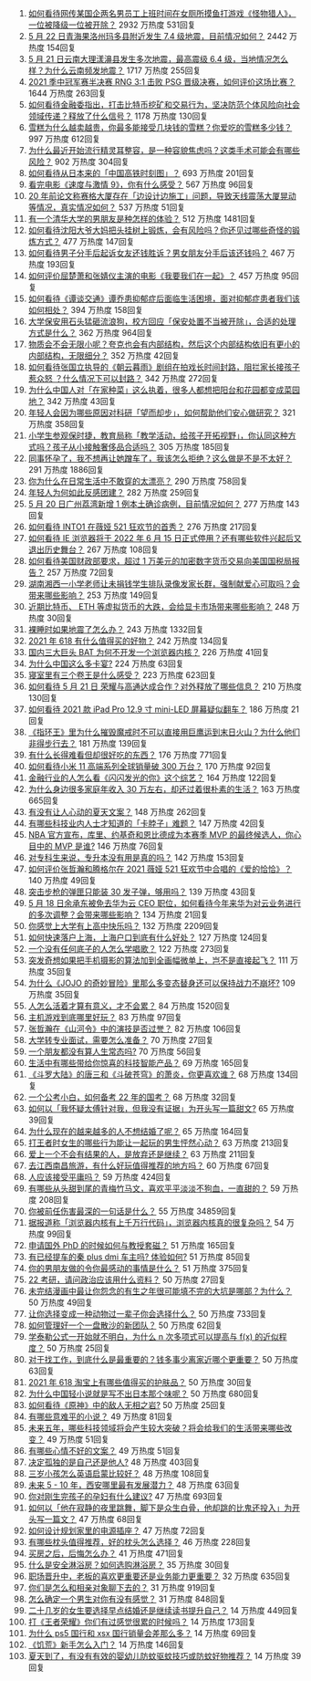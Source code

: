 1. [如何看待网传某国企两名男员工上班时间在女厕所摸鱼打游戏《怪物猎人》，一位被降级一位被开除？](https://www.zhihu.com/question/460463560) 2932 万热度 531回复
1. [5 月 22 日青海果洛州玛多县附近发生 7.4 级地震，目前情况如何？](https://www.zhihu.com/question/460748606) 2442 万热度 154回复
1. [5 月 21 日云南大理漾濞县发生多次地震，最高震级 6.4 级，当地情况怎么样？为什么云南频发地震？](https://www.zhihu.com/question/460710387) 1717 万热度 255回复
1. [2021 季中冠军赛半决赛 RNG 3:1 击败 PSG 晋级决赛，如何评价这场比赛？](https://www.zhihu.com/question/460694808) 1644 万热度 263回复
1. [如何看待金融委指出，打击比特币挖矿和交易行为，坚决防范个体风险向社会领域传递？释放了什么信号？](https://www.zhihu.com/question/460721703) 1178 万热度 130回复
1. [雪糕为什么越卖越贵，你最多能接受几块钱的雪糕？你爱吃的雪糕多少钱？](https://www.zhihu.com/question/460502728) 997 万热度 612回复
1. [为什么最近开始流行精灵耳整容，是一种容貌焦虑吗？这类手术可能会有哪些风险？](https://www.zhihu.com/question/460614037) 902 万热度 304回复
1. [如何看待从日本来的「中国高铁时刻图」？](https://www.zhihu.com/question/460449331) 693 万热度 201回复
1. [看完电影《速度与激情 9》，你有什么感受？](https://www.zhihu.com/question/333674020) 567 万热度 96回复
1. [20 年前论文称赛格大厦存在「边设计边施工」问题，导致天线震荡大厦晃动等情况，真实情况如何？](https://www.zhihu.com/question/460377984) 537 万热度 51回复
1. [有一个清华大学的男朋友是种怎样的体验？](https://www.zhihu.com/question/30174174) 512 万热度 1481回复
1. [如何看待沈阳大爷大妈把头挂树上锻炼，会有风险吗？你还见过哪些奇怪的锻炼方式？](https://www.zhihu.com/question/460587693) 477 万热度 147回复
1. [如何看待男子分手后起诉女友还钱胜诉？男女朋友分手后该还钱吗？](https://www.zhihu.com/question/460598798) 467 万热度 193回复
1. [如何评价屈楚萧和张婧仪主演的电影《我要我们在一起》？](https://www.zhihu.com/question/455753519) 457 万热度 95回复
1. [如何看待《谭谈交通》谭乔患抑郁症后面临生活困境，面对抑郁症患者我们该如何相处？](https://www.zhihu.com/question/460156746) 394 万热度 158回复
1. [大学保安用石头猛砸流浪狗，校方回应「保安处置不当被开除」，合适的处理方式是什么？](https://www.zhihu.com/question/460532916) 362 万热度 964回复
1. [物质会不会无限小呢？夸克也会有内部结构，然后这个内部结构依旧有更小的内部结构，无限细分？](https://www.zhihu.com/question/453085834) 352 万热度 42回复
1. [如何看待张国立执导的《朝云暮雨》剧组在拍戏长时间封路，阻拦家长接孩子惹众怒 ？什么情况下可以封路？](https://www.zhihu.com/question/460494090) 342 万热度 272回复
1. [为什么中国人对「在家种菜」这么执着，很多人都想把阳台和花园都变成菜园地？](https://www.zhihu.com/question/460289845) 342 万热度 43回复
1. [年轻人会因为哪些原因对科研「望而却步」，如何帮助他们安心做研究？](https://www.zhihu.com/question/459947587) 321 万热度 358回复
1. [小学生参观保时捷，教育局称「教学活动，给孩子开拓视野」，你认同这种方式吗？孩子从小接触奢侈品合适吗？](https://www.zhihu.com/question/460469192) 305 万热度 185回复
1. [同事怀孕了，我不想再让她蹭车了，我该怎么拒绝？这么做是不是不太好？](https://www.zhihu.com/question/423335938) 291 万热度 1886回复
1. [你为什么在日常生活中不敢穿的太漂亮？](https://www.zhihu.com/question/31434644) 290 万热度 758回复
1. [年轻人为何如此反感团建？](https://www.zhihu.com/question/459343916) 282 万热度 259回复
1. [5 月 20 日广州荔湾新增 1 例本土确诊病例，目前情况如何？](https://www.zhihu.com/question/460600280) 277 万热度 143回复
1. [如何看待 INTO1 在薇娅 521 狂欢节的首秀？](https://www.zhihu.com/question/460729962) 276 万热度 217回复
1. [如何看待 IE 浏览器将于 2022 年 6 月 15 日正式停用？还有哪些软件兴起后又退出历史舞台？](https://www.zhihu.com/question/460502307) 267 万热度 108回复
1. [如何看待美国财政部要求，超过 1 万美元的加密数字货币交易向美国国税局报告？](https://www.zhihu.com/question/460565715) 257 万热度 72回复
1. [湖南湘西一小学老师让未捐钱学生排队录像发家长群，强制献爱心可取吗？会带来哪些影响？](https://www.zhihu.com/question/460499002) 253 万热度 149回复
1. [近期比特币、 ETH 等虚拟货币的大跌，会给显卡市场带来哪些影响？](https://www.zhihu.com/question/460428645) 248 万热度 30回复
1. [裸睡时如果地震了怎么办？](https://www.zhihu.com/question/23204731) 243 万热度 1332回复
1. [2021 年 618 有什么值得买的好物？](https://www.zhihu.com/question/396495999) 242 万热度 134回复
1. [国内三大巨头 BAT 为何不开发一个浏览器内核？](https://www.zhihu.com/question/30379346) 226 万热度 41回复
1. [为什么中国这么多卡宴?](https://www.zhihu.com/question/459509571) 224 万热度 63回复
1. [寝室里有三个卷王是什么感受？](https://www.zhihu.com/question/431850162) 223 万热度 623回复
1. [如何看待 5 月 21 日 荣耀与高通达成合作？对外释放了哪些信息？](https://www.zhihu.com/question/460652137) 210 万热度 130回复
1. [如何看待 2021 款 iPad Pro 12.9 寸 mini-LED 屏幕疑似翻车？](https://www.zhihu.com/question/460637864) 186 万热度 21回复
1. [《指环王》里为什么摧毁魔戒时不可以直接用巨鹰运到末日火山？为什么他们非得步行去？](https://www.zhihu.com/question/55276529) 181 万热度 139回复
1. [有什么长得难看但却很好吃的东西？](https://www.zhihu.com/question/37551688) 176 万热度 771回复
1. [如何看待小米 11 高端系列全球销量破 300 万台？](https://www.zhihu.com/question/460645107) 170 万热度 92回复
1. [金融行业的人怎么看《闪闪发光的你》这个综艺？](https://www.zhihu.com/question/455159005) 164 万热度 122回复
1. [为什么身边很多家庭年收入 30 万左右，却还过着很朴素的生活？](https://www.zhihu.com/question/307170588) 163 万热度 665回复
1. [有没有让人心动的夏天文案？](https://www.zhihu.com/question/454237934) 148 万热度 262回复
1. [有哪些科技业内人士才知道的「卡脖子」难题？](https://www.zhihu.com/question/459892523) 147 万热度 42回复
1. [NBA 官方宣布，库里、约基奇和恩比德成为本赛季 MVP 的最终候选人，你心目中的 MVP 是谁?](https://www.zhihu.com/question/460607116) 146 万热度 76回复
1. [对专科生来说，专升本没有用是真的吗？](https://www.zhihu.com/question/456766596) 142 万热度 153回复
1. [如何评价张哲瀚和腾格尔在 2021 薇娅 521 狂欢节中合唱的《爱的恰恰》？](https://www.zhihu.com/question/460694924) 140 万热度 49回复
1. [突击步枪的弹匣只能装 30 发子弹，够用吗？](https://www.zhihu.com/question/460089638) 139 万热度 43回复
1. [5 月 18 日余承东被免去华为云 CEO 职位，如何看待今年来华为对云业务进行的多次调整？会带来哪些影响？](https://www.zhihu.com/question/460199755) 134 万热度 21回复
1. [你感觉上大学有上高中快乐吗？](https://www.zhihu.com/question/454455954) 132 万热度 2209回复
1. [如何快速落户上海，上海户口到底有什么好处？](https://www.zhihu.com/question/455579654) 127 万热度 124回复
1. [一个没有任何底子的人怎么学唱歌？](https://www.zhihu.com/question/280659429) 122 万热度 273回复
1. [突发奇想如果把手机摄影的算法加到全画幅微单上，岂不是直接起飞？](https://www.zhihu.com/question/460487304) 111 万热度 35回复
1. [为什么《JOJO 的奇妙冒险》里那么多变态替身还可以保持战力不崩坏?](https://www.zhihu.com/question/458639619) 109 万热度 35回复
1. [人怎么活着才算有意义，才不会累？](https://www.zhihu.com/question/453340986) 84 万热度 1520回复
1. [主机游戏到底哪里好玩？](https://www.zhihu.com/question/459527096) 83 万热度 97回复
1. [张哲瀚在《山河令》中的演技是否过誉？](https://www.zhihu.com/question/458405270) 82 万热度 106回复
1. [大学转专业面试，需要怎么准备？](https://www.zhihu.com/question/268564002) 70 万热度 27回复
1. [一个朋友都没有算人生常态吗?](https://www.zhihu.com/question/460171509) 70 万热度 56回复
1. [生活中有哪些带给你惊喜的科技智能产品？](https://www.zhihu.com/question/57083905) 69 万热度 165回复
1. [《斗罗大陆》的唐三和《斗破苍穹》的萧炎，你更喜欢谁？](https://www.zhihu.com/question/452795822) 68 万热度 134回复
1. [一个公考小白，如何备考 22 年的国考？](https://www.zhihu.com/question/447760134) 68 万热度 32回复
1. [如何以「我怀疑太傅针对我，但我没有证据」为开头写一篇甜文?](https://www.zhihu.com/question/453335179) 65 万热度 39回复
1. [为什么现在的越来越多的人不想结婚了呢？](https://www.zhihu.com/question/459195366) 65 万热度 164回复
1. [打王者时女生的哪些行为能让一起玩的男生怦然心动？](https://www.zhihu.com/question/428822246) 63 万热度 213回复
1. [爱上一个不会有结果的人，是放弃还是继续？](https://www.zhihu.com/question/459414200) 63 万热度 211回复
1. [去江西南昌旅游，有什么好玩值得推荐的地方吗？](https://www.zhihu.com/question/348057500) 60 万热度 67回复
1. [人应该接受平庸吗？](https://www.zhihu.com/question/458767652) 59 万热度 424回复
1. [有哪些从头甜到尾的青梅竹马文，喜欢平平淡淡不狗血，一直甜的？](https://www.zhihu.com/question/374405076) 59 万热度 208回复
1. [你被前任伤害最深的一句话是什么？](https://www.zhihu.com/question/314118050) 55 万热度 34859回复
1. [据报道称「浏览器内核有上千万行代码」，浏览器内核真的很复杂吗？](https://www.zhihu.com/question/290767285) 54 万热度 99回复
1. [申请国外 PhD 的时候如何与教授套磁？](https://www.zhihu.com/question/25380930) 51 万热度 165回复
1. [有已经提车的秦 plus dmi 车主吗? 体验如何?](https://www.zhihu.com/question/449778341) 51 万热度 85回复
1. [你的男朋友做的令你最感动的事情是什么？](https://www.zhihu.com/question/22586649) 51 万热度 375回复
1. [22 考研，请问政治应该用什么资料？](https://www.zhihu.com/question/459489621) 50 万热度 27回复
1. [未完结漫画中最让你怨念的有生之年很可能填不完的大坑是哪部？为什么？](https://www.zhihu.com/question/38023403) 50 万热度 49回复
1. [让你选择变成一种动物过一辈子你会选择什么？](https://www.zhihu.com/question/454338371) 50 万热度 733回复
1. [如何管理好一个一盘散沙的新团队？](https://www.zhihu.com/question/451134413) 50 万热度 62回复
1. [学泰勒公式一开始就不明白，为什么 n 次多项式可以提高与 f(x) 的近似程度？](https://www.zhihu.com/question/28486177) 50 万热度 25回复
1. [对于找工作，到底什么是最重要的？钱多事少离家近哪个更重要？](https://www.zhihu.com/question/460301889) 50 万热度 63回复
1. [2021 年 618 淘宝上有哪些值得买的护肤品？](https://www.zhihu.com/question/397974360) 50 万热度 30回复
1. [为什么中国轻小说就是写不出日本那个味呢？](https://www.zhihu.com/question/411059873) 50 万热度 680回复
1. [如何看待《原神》中的敌人无相之岩?](https://www.zhihu.com/question/460131449) 50 万热度 25回复
1. [有哪些意难平的小说？](https://www.zhihu.com/question/444454638) 49 万热度 81回复
1. [未来五年，哪些科技领域将会产生较大突破？将会给我们的生活带来哪些改变？](https://www.zhihu.com/question/459934017) 49 万热度 51回复
1. [有哪些心情不好的文案？](https://www.zhihu.com/question/455523815) 49 万热度 51回复
1. [决定孤独的是自己还是他人?](https://www.zhihu.com/question/457656919) 48 万热度 403回复
1. [三岁小孩怎么英语启蒙比较好？](https://www.zhihu.com/question/437634195) 48 万热度 108回复
1. [未来 5 - 10 年，西安哪里最有发展潜力？](https://www.zhihu.com/question/459738987) 48 万热度 63回复
1. [你对刚生完孩子的孕妇有什么建议?](https://www.zhihu.com/question/365947547) 47 万热度 693回复
1. [如何以「他在寂静的夜里跳舞，脚下是众生白骨，他却跳的比鬼还投入」为开头写一篇文？](https://www.zhihu.com/question/454523695) 47 万热度 68回复
1. [如何设计规划家里的电源插座？](https://www.zhihu.com/question/25740178) 47 万热度 72回复
1. [有哪些枕头值得推荐，好的枕头怎么选择？](https://www.zhihu.com/question/27206297) 46 万热度 228回复
1. [买房之后，后悔怎么办？](https://www.zhihu.com/question/40239317) 41 万热度 471回复
1. [什么是安全淋浴房？如何选购淋浴房？](https://www.zhihu.com/question/33569945) 35 万热度 30回复
1. [职场晋升中，老板的喜欢更重要还是业务能力更重要？](https://www.zhihu.com/question/453930494) 32 万热度 635回复
1. [你们是怎么和相亲对象聊下去的？](https://www.zhihu.com/question/374758016) 31 万热度 919回复
1. [怎么确定一个男生对你有没有感觉？](https://www.zhihu.com/question/323966917) 31 万热度 848回复
1. [二十几岁的女生要选择早点结婚还是继续读书提升自己？](https://www.zhihu.com/question/456472592) 14 万热度 449回复
1. [打《王者荣耀》你们有过感觉很累的时候吗？](https://www.zhihu.com/question/460021068) 14 万热度 173回复
1. [为什么 ps5 国行和 xsx 国行销量会差那么多？](https://www.zhihu.com/question/460312449) 14 万热度 69回复
1. [《饥荒》新手怎么入门？](https://www.zhihu.com/question/53324225) 14 万热度 146回复
1. [夏天到了，有没有有效的婴幼儿防蚊驱蚊技巧或防蚊好物推荐？](https://www.zhihu.com/question/459386355) 14 万热度 39回复